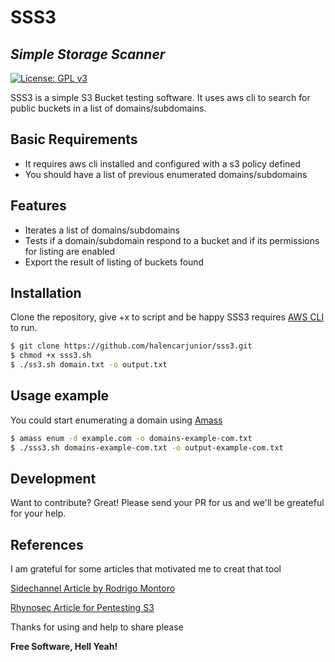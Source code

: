 # SSS3
## _Simple Storage Scanner_
[![License: GPL v3](https://img.shields.io/badge/License-GPL%20v3-blue.svg)](http://www.gnu.org/licenses/gpl-3.0)

SSS3 is a simple S3 Bucket testing software. It uses aws cli to search for public buckets in a list of domains/subdomains. 

## Basic Requirements

- It requires aws cli installed and configured with a s3 policy defined
- You should have a list of previous enumerated domains/subdomains

## Features

- Iterates a list of domains/subdomains
- Tests if a domain/subdomain respond to a bucket and if its permissions for listing are enabled
- Export the result of listing of buckets found

## Installation

Clone the repository, give +x to script and be happy
SSS3 requires [AWS CLI](https://docs.aws.amazon.com/cli/latest/userguide/install-cliv2-linux.html) to run.

```sh
$ git clone https://github.com/halencarjunior/sss3.git
$ chmod +x sss3.sh
$ ./ss3.sh domain.txt -o output.txt
```

## Usage example

You could start enumerating a domain using [Amass](https://github.com/OWASP/Amass/blob/master/doc/user_guide.md)

```sh
$ amass enum -d example.com -o domains-example-com.txt
$ ./sss3.sh domains-example-com.txt -o output-example-com.txt
```

## Development

Want to contribute? Great! Please send your PR for us and we'll be greateful for your help.

## References

I am grateful for some articles that motivated me to creat that tool

[Sidechannel Article by Rodrigo Montoro](https://sidechannel.blog/enumerando-servicos-em-contas-aws-amazon-web-services-de-forma-anonima-e-nao-autenticada/index.html)

[Rhynosec Article for Pentesting S3](https://rhinosecuritylabs.com/penetration-testing/penetration-testing-aws-storage/)

Thanks for using and help to share please

**Free Software, Hell Yeah!**
